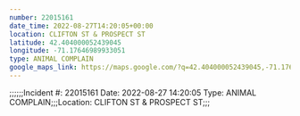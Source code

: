 ```yaml
---
number: 22015161
date_time: 2022-08-27T14:20:05+00:00
location: CLIFTON ST & PROSPECT ST
latitude: 42.404000052439045
longitude: -71.17646989933051
type: ANIMAL COMPLAIN
google_maps_link: https://maps.google.com/?q=42.404000052439045,-71.17646989933051
---
```


;;;;;;Incident #: 22015161  Date: 2022-08-27 14:20:05   Type: ANIMAL COMPLAIN;;;Location: CLIFTON ST & PROSPECT ST;;;
